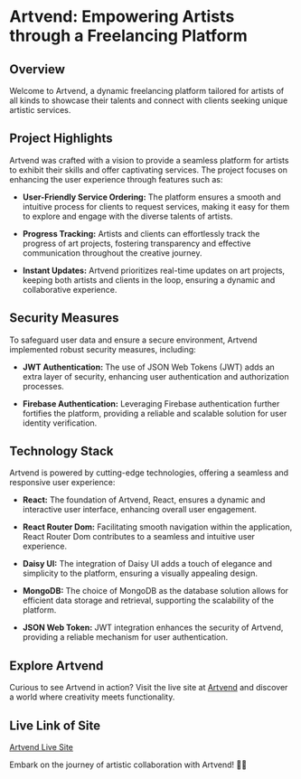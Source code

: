 # Artvend: Empowering Artists through a Freelancing Platform

## Overview
Welcome to Artvend, a dynamic freelancing platform tailored for artists of all kinds to showcase their talents and connect with clients seeking unique artistic services.

## Project Highlights
Artvend was crafted with a vision to provide a seamless platform for artists to exhibit their skills and offer captivating services. The project focuses on enhancing the user experience through features such as:

- **User-Friendly Service Ordering:** The platform ensures a smooth and intuitive process for clients to request services, making it easy for them to explore and engage with the diverse talents of artists.

- **Progress Tracking:** Artists and clients can effortlessly track the progress of art projects, fostering transparency and effective communication throughout the creative journey.

- **Instant Updates:** Artvend prioritizes real-time updates on art projects, keeping both artists and clients in the loop, ensuring a dynamic and collaborative experience.

## Security Measures
To safeguard user data and ensure a secure environment, Artvend implemented robust security measures, including:

- **JWT Authentication:** The use of JSON Web Tokens (JWT) adds an extra layer of security, enhancing user authentication and authorization processes.

- **Firebase Authentication:** Leveraging Firebase authentication further fortifies the platform, providing a reliable and scalable solution for user identity verification.

## Technology Stack
Artvend is powered by cutting-edge technologies, offering a seamless and responsive user experience:

- **React:** The foundation of Artvend, React, ensures a dynamic and interactive user interface, enhancing overall user engagement.

- **React Router Dom:** Facilitating smooth navigation within the application, React Router Dom contributes to a seamless and intuitive user experience.

- **Daisy UI:** The integration of Daisy UI adds a touch of elegance and simplicity to the platform, ensuring a visually appealing design.

- **MongoDB:** The choice of MongoDB as the database solution allows for efficient data storage and retrieval, supporting the scalability of the platform.

- **JSON Web Token:** JWT integration enhances the security of Artvend, providing a reliable mechanism for user authentication.

## Explore Artvend
Curious to see Artvend in action? Visit the live site at [Artvend](https://artvend-client-sharifrayhan.netlify.app/) and discover a world where creativity meets functionality.

## Live Link of Site
[Artvend Live Site](https://artvend-client-sharifrayhan.netlify.app/)

Embark on the journey of artistic collaboration with Artvend! 🎨✨
